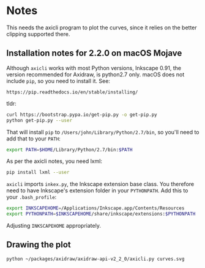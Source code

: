 # Notes

This needs the axicli program to plot the curves, since it relies on the
better clipping supported there.

## Installation notes for 2.2.0 on macOS Mojave

Although `axicli` works with most Python versions, Inkscape 0.91, the version
recommended for Axidraw, is python2.7 only. macOS does not include `pip`, so you
need to install it. See:

    https://pip.readthedocs.io/en/stable/installing/

tldr:

```bash
curl https://bootstrap.pypa.io/get-pip.py -o get-pip.py
python get-pip.py --user
```

That will install `pip` to `/Users/john/Library/Python/2.7/bin`, so you'll need
to add that to your `PATH`:

```bash
export PATH=$HOME/Library/Python/2.7/bin:$PATH
```

As per the axicli notes, you need lxml:

```bash
pip install lxml --user
```

`axicli` imports `inkex.py`, the Inkscape extension base class. You therefore
need to have Inkscape's extension folder in your `PYTHONPATH`. Add this to your
`.bash_profile`:

```bash
export INKSCAPEHOME=/Applications/Inkscape.app/Contents/Resources
export PYTHONPATH=$INKSCAPEHOME/share/inkscape/extensions:$PYTHONPATH
```

Adjusting `INKSCAPEHOME` appropriately.

## Drawing the plot

```
python ~/packages/axidraw/axidraw-api-v2_2_0/axicli.py curves.svg
```
